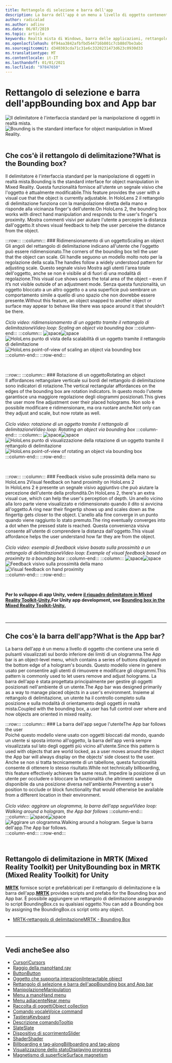 ```yaml
---
title: Rettangolo di selezione e barra dell'app
description: La barra dell'app è un menu a livello di oggetto contenente una serie di pulsanti visualizzati sul bordo inferiore dei limiti di un ologramma.
author: radicalad
ms.author: adlinv
ms.date: 06/07/2019
ms.topic: article
keywords: Realtà mista di Windows, barra delle applicazioni, rettangolo di delimitazione, cuffie per realtà mista, auricolare di realtà mista di Windows, headset di realtà virtuale, HoloLens, MRTK, Toolkit realtà mista
ms.openlocfilehash: 0f94aa3842afbfbd544716b801c7cb88d7be3abc
ms.sourcegitcommit: d340303cda71c31e6c3320231473d623c0930d33
ms.translationtype: MT
ms.contentlocale: it-IT
ms.lasthandoff: 01/01/2021
ms.locfileid: "97847650"
---
```

# <a name="bounding-box-and-app-bar"></a><span data-ttu-id="c5176-104">Rettangolo di selezione e barra dell'app</span><span class="sxs-lookup"><span data-stu-id="c5176-104">Bounding box and App bar</span></span>
<span data-ttu-id="c5176-105">![Il delimitatore è l'interfaccia standard per la manipolazione di oggetti in realtà mista.](images/UX_Hero_BoundingBox.jpg)</span><span class="sxs-lookup"><span data-stu-id="c5176-105">![Bounding is the standard interface for object manipulation in Mixed Reality.](images/UX_Hero_BoundingBox.jpg)</span></span><br>
<br>

## <a name="what-is-the-bounding-box"></a><span data-ttu-id="c5176-106">Che cos'è il rettangolo di delimitazione?</span><span class="sxs-lookup"><span data-stu-id="c5176-106">What is the Bounding box?</span></span>

<span data-ttu-id="c5176-107">Il delimitatore è l'interfaccia standard per la manipolazione di oggetti in realtà mista.</span><span class="sxs-lookup"><span data-stu-id="c5176-107">Bounding is the standard interface for object manipulation in Mixed Reality.</span></span> <span data-ttu-id="c5176-108">Questa funzionalità fornisce all'utente un segnale visivo che l'oggetto è attualmente modificabile.</span><span class="sxs-lookup"><span data-stu-id="c5176-108">This feature provides the user with a visual cue that the object is currently adjustable.</span></span> <span data-ttu-id="c5176-109">In HoloLens 2 il rettangolo di delimitazione funziona con la manipolazione diretta della mano e risponde alla vicinanza finger's dell'utente.</span><span class="sxs-lookup"><span data-stu-id="c5176-109">On HoloLens 2, the bounding box works with direct hand manipulation and responds to the user's finger's proximity.</span></span> <span data-ttu-id="c5176-110">Mostra commenti visivi per aiutare l'utente a percepire la distanza dall'oggetto.</span><span class="sxs-lookup"><span data-stu-id="c5176-110">It shows visual feedback to help the user perceive the distance from the object.</span></span>

:::row:::
    :::column:::
        ### <a name="scaling-an-objectbr"></a><span data-ttu-id="c5176-111">Ridimensionamento di un oggetto</span><span class="sxs-lookup"><span data-stu-id="c5176-111">Scaling an object</span></span><br>
        <span data-ttu-id="c5176-112">Gli angoli del rettangolo di delimitazione indicano all'utente che l'oggetto può essere ridimensionato.</span><span class="sxs-lookup"><span data-stu-id="c5176-112">The corners of the bounding box tell the user that the object can scale.</span></span> <span data-ttu-id="c5176-113">Gli handle seguono un modello molto noto per la regolazione della scala.</span><span class="sxs-lookup"><span data-stu-id="c5176-113">The handles follow a widely understood pattern for adjusting scale.</span></span> <span data-ttu-id="c5176-114">Questo segnale visivo Mostra agli utenti l'area totale dell'oggetto, anche se non è visibile al di fuori di una modalità di regolazione.</span><span class="sxs-lookup"><span data-stu-id="c5176-114">This visual cue shows users the total area of the object – even if it’s not visible outside of an adjustment mode.</span></span> <span data-ttu-id="c5176-115">Senza questa funzionalità, un oggetto bloccato a un altro oggetto o a una superficie può sembrare un comportamento simile a quello di uno spazio che non dovrebbe essere presente.</span><span class="sxs-lookup"><span data-stu-id="c5176-115">Without this feature, an object snapped to another object or surface may appear to behave like there was space around it that shouldn’t be there.</span></span><br>
        <br>
        <span data-ttu-id="c5176-116">*Ciclo video: ridimensionamento di un oggetto tramite il rettangolo di delimitazione*</span><span class="sxs-lookup"><span data-stu-id="c5176-116">*Video loop: Scaling an object via bounding box*</span></span>
    :::column-end:::
        :::column:::
        <span data-ttu-id="c5176-117">![space](images/spacer-20x582.png)</span><span class="sxs-lookup"><span data-stu-id="c5176-117">![space](images/spacer-20x582.png)</span></span><br>
       <span data-ttu-id="c5176-118">![HoloLens punto di vista della scalabilità di un oggetto tramite il rettangolo di delimitazione](images/HoloLens2_BoundingBox.gif)</span><span class="sxs-lookup"><span data-stu-id="c5176-118">![HoloLens point-of-view of scaling an object via bounding box](images/HoloLens2_BoundingBox.gif)</span></span><br>
    :::column-end:::
:::row-end:::

<br>

:::row:::
    :::column:::
        ### <a name="rotating-an-objectbr"></a><span data-ttu-id="c5176-119">Rotazione di un oggetto</span><span class="sxs-lookup"><span data-stu-id="c5176-119">Rotating an object</span></span><br>
        <span data-ttu-id="c5176-120">Il affordances rettangolare verticale sui bordi del rettangolo di delimitazione sono indicatori di rotazione.</span><span class="sxs-lookup"><span data-stu-id="c5176-120">The vertical rectangular affordances on the edges of the bounding box are rotation indicators.</span></span> <span data-ttu-id="c5176-121">In questo modo l'utente garantisce una maggiore regolazione degli ologrammi posizionati.</span><span class="sxs-lookup"><span data-stu-id="c5176-121">This gives the user more fine adjustment over their placed holograms.</span></span> <span data-ttu-id="c5176-122">Non solo è possibile modificare e ridimensionare, ma ora ruotare anche.</span><span class="sxs-lookup"><span data-stu-id="c5176-122">Not only can they adjust and scale, but now rotate as well.</span></span><br>
        <br>
        <span data-ttu-id="c5176-123">*Ciclo video: rotazione di un oggetto tramite il rettangolo di delimitazione*</span><span class="sxs-lookup"><span data-stu-id="c5176-123">*Video loop: Rotating an object via bounding box*</span></span>
    :::column-end:::
        :::column:::
        <span data-ttu-id="c5176-124">![space](images/spacer-20x582.png)</span><span class="sxs-lookup"><span data-stu-id="c5176-124">![space](images/spacer-20x582.png)</span></span><br>
       <span data-ttu-id="c5176-125">![HoloLens punto di visualizzazione della rotazione di un oggetto tramite il rettangolo di delimitazione](images/HoloLens2_BoundingBox_Rotate.gif)</span><span class="sxs-lookup"><span data-stu-id="c5176-125">![HoloLens point-of-view of rotating an object via bounding box](images/HoloLens2_BoundingBox_Rotate.gif)</span></span><br>
    :::column-end:::
:::row-end:::

<br>

:::row:::
    :::column:::
        ### <a name="visual-feedback-on-hand-proximity-on-hololens-2br"></a><span data-ttu-id="c5176-126">Feedback visivo sulle prossimità della mano su HoloLens 2</span><span class="sxs-lookup"><span data-stu-id="c5176-126">Visual feedback on hand proximity on HoloLens 2</span></span><br>
        <span data-ttu-id="c5176-127">In HoloLens 2 è presente un segnale visivo aggiuntivo che può aiutare la percezione dell'utente della profondità.</span><span class="sxs-lookup"><span data-stu-id="c5176-127">On HoloLens 2, there's an extra visual cue, which can help the user's perception of depth.</span></span> <span data-ttu-id="c5176-128">Un anello vicino alla loro parte viene visualizzato e ridimensionato quando il dito si avvicina all'oggetto.</span><span class="sxs-lookup"><span data-stu-id="c5176-128">A ring near their fingertip shows up and scales down as the fingertip gets closer to the object.</span></span> <span data-ttu-id="c5176-129">L'anello alla fine converge in un punto quando viene raggiunto lo stato premuto.</span><span class="sxs-lookup"><span data-stu-id="c5176-129">The ring eventually converges into a dot when the pressed state is reached.</span></span> <span data-ttu-id="c5176-130">Questa convenienza visiva consente all'utente di comprendere la distanza dall'oggetto.</span><span class="sxs-lookup"><span data-stu-id="c5176-130">This visual affordance helps the user understand how far they are from the object.</span></span><br>
        <br>
        <span data-ttu-id="c5176-131">*Ciclo video: esempio di feedback visivo basato sulla prossimità a un rettangolo di delimitazione*</span><span class="sxs-lookup"><span data-stu-id="c5176-131">*Video loop: Example of visual feedback based on proximity to a bounding box*</span></span>
    :::column-end:::
        :::column:::
        <span data-ttu-id="c5176-132">![space](images/spacer-20x582.png)</span><span class="sxs-lookup"><span data-stu-id="c5176-132">![space](images/spacer-20x582.png)</span></span><br>
       <span data-ttu-id="c5176-133">![Feedback visivo sulla prossimità della mano](images/HoloLens2_Proximity.gif)</span><span class="sxs-lookup"><span data-stu-id="c5176-133">![Visual feedback on hand proximity](images/HoloLens2_Proximity.gif)</span></span><br>
    :::column-end:::
:::row-end:::

<br>

<span data-ttu-id="c5176-134">**Per lo sviluppo di app Unity, vedere [il riquadro delimitatore in Mixed Reality Toolkit-Unity.](https://microsoft.github.io/MixedRealityToolkit-Unity/Documentation/README_BoundingBox.html)**</span><span class="sxs-lookup"><span data-stu-id="c5176-134">**For Unity app development, see [Bounding box in the Mixed Reality Toolkit-Unity.](https://microsoft.github.io/MixedRealityToolkit-Unity/Documentation/README_BoundingBox.html)**</span></span>

<br>

---

## <a name="what-is-the-app-bar"></a><span data-ttu-id="c5176-135">Che cos'è la barra dell'app?</span><span class="sxs-lookup"><span data-stu-id="c5176-135">What is the App bar?</span></span>

<span data-ttu-id="c5176-136">La barra dell'app è un menu a livello di oggetto che contiene una serie di pulsanti visualizzati sul bordo inferiore dei limiti di un ologramma.</span><span class="sxs-lookup"><span data-stu-id="c5176-136">The App bar is an object-level menu, which contains a series of buttons displayed on the bottom edge of a hologram's bounds.</span></span> <span data-ttu-id="c5176-137">Questo modello viene in genere usato per consentire agli utenti di rimuovere e modificare gli ologrammi.</span><span class="sxs-lookup"><span data-stu-id="c5176-137">This pattern is commonly used to let users remove and adjust holograms.</span></span> <span data-ttu-id="c5176-138">La barra dell'app è stata progettata principalmente per gestire gli oggetti posizionati nell'ambiente di un utente.</span><span class="sxs-lookup"><span data-stu-id="c5176-138">The App bar was designed primarily as a way to manage placed objects in a user's environment.</span></span> <span data-ttu-id="c5176-139">Insieme al rettangolo di delimitazione, un utente ha il controllo completo sulla posizione e sulla modalità di orientamento degli oggetti in realtà mista.</span><span class="sxs-lookup"><span data-stu-id="c5176-139">Coupled with the bounding box, a user has full control over where and how objects are oriented in mixed reality.</span></span>

:::row:::
    :::column:::
        ### <a name="the-app-bar-follows-the-userbr"></a><span data-ttu-id="c5176-140">La barra dell'app segue l'utente</span><span class="sxs-lookup"><span data-stu-id="c5176-140">The App bar follows the user</span></span><br>
        <span data-ttu-id="c5176-141">Poiché questo modello viene usato con oggetti bloccati dal mondo, quando un utente si sposta intorno all'oggetto, la barra dell'app verrà sempre visualizzata sul lato degli oggetti più vicino all'utente.</span><span class="sxs-lookup"><span data-stu-id="c5176-141">Since this pattern is used with objects that are world locked, as a user moves around the object the App bar will always display on the objects' side closest to the user.</span></span> <span data-ttu-id="c5176-142">Anche se non si tratta tecnicamente di un tabellone, questa funzionalità consente di ottenere lo stesso risultato.</span><span class="sxs-lookup"><span data-stu-id="c5176-142">While not technically billboarding, this feature effectively achieves the same result.</span></span> <span data-ttu-id="c5176-143">Impedire la posizione di un utente per occludere o bloccare la funzionalità che altrimenti sarebbe disponibile da una posizione diversa nell'ambiente.</span><span class="sxs-lookup"><span data-stu-id="c5176-143">Preventing a user's position to occlude or block functionality that would otherwise be available from a different location in their environment.</span></span> <br>
        <br>
        <span data-ttu-id="c5176-144">*Ciclo video: aggirare un ologramma, la barra dell'app segue*</span><span class="sxs-lookup"><span data-stu-id="c5176-144">*Video loop: Walking around a hologram, the App bar follows*</span></span>
    :::column-end:::
        :::column:::
        <span data-ttu-id="c5176-145">![space](images/spacer-20x582.png)</span><span class="sxs-lookup"><span data-stu-id="c5176-145">![space](images/spacer-20x582.png)</span></span><br>
       <span data-ttu-id="c5176-146">![Aggirare un ologramma.</span><span class="sxs-lookup"><span data-stu-id="c5176-146">![Walking around a hologram.</span></span> <span data-ttu-id="c5176-147">Segue la barra dell'app.](images/HoloLens2_AppBarFollowing.gif)</span><span class="sxs-lookup"><span data-stu-id="c5176-147">The App bar follows.](images/HoloLens2_AppBarFollowing.gif)</span></span><br>
    :::column-end:::
:::row-end:::

<br>


## <a name="bounding-box-in-mrtk-mixed-reality-toolkit-for-unity"></a><span data-ttu-id="c5176-148">Rettangolo di delimitazione in MRTK (Mixed Reality Toolkit) per Unity</span><span class="sxs-lookup"><span data-stu-id="c5176-148">Bounding box in MRTK (Mixed Reality Toolkit) for Unity</span></span>
<span data-ttu-id="c5176-149">**[MRTK](https://github.com/Microsoft/MixedRealityToolkit-Unity)** fornisce script e prefabbricati per il rettangolo di delimitazione e la barra dell'app.</span><span class="sxs-lookup"><span data-stu-id="c5176-149">**[MRTK](https://github.com/Microsoft/MixedRealityToolkit-Unity)** provides scripts and prefabs for the Bounding box and App bar.</span></span> <span data-ttu-id="c5176-150">È possibile aggiungere un rettangolo di delimitazione assegnando lo script BoundingBox.cs su qualsiasi oggetto.</span><span class="sxs-lookup"><span data-stu-id="c5176-150">You can add a Bounding box by assigning the BoundingBox.cs script onto any object.</span></span>

* [<span data-ttu-id="c5176-151">MRTK-rettangolo di delimitazione</span><span class="sxs-lookup"><span data-stu-id="c5176-151">MRTK - Bounding Box</span></span>](https://microsoft.github.io/MixedRealityToolkit-Unity/Documentation/README_BoundingBox.html)


<br>

---


## <a name="see-also"></a><span data-ttu-id="c5176-152">Vedi anche</span><span class="sxs-lookup"><span data-stu-id="c5176-152">See also</span></span>

* [<span data-ttu-id="c5176-153">Cursori</span><span class="sxs-lookup"><span data-stu-id="c5176-153">Cursors</span></span>](cursors.md)
* [<span data-ttu-id="c5176-154">Raggio della mano</span><span class="sxs-lookup"><span data-stu-id="c5176-154">Hand ray</span></span>](point-and-commit.md)
* [<span data-ttu-id="c5176-155">Button</span><span class="sxs-lookup"><span data-stu-id="c5176-155">Button</span></span>](button.md)
* [<span data-ttu-id="c5176-156">Oggetto che supporta interazioni</span><span class="sxs-lookup"><span data-stu-id="c5176-156">Interactable object</span></span>](interactable-object.md)
* [<span data-ttu-id="c5176-157">Rettangolo di selezione e barra dell'app</span><span class="sxs-lookup"><span data-stu-id="c5176-157">Bounding box and App bar</span></span>](app-bar-and-bounding-box.md)
* [<span data-ttu-id="c5176-158">Manipolazione</span><span class="sxs-lookup"><span data-stu-id="c5176-158">Manipulation</span></span>](direct-manipulation.md)
* [<span data-ttu-id="c5176-159">Menu a mano</span><span class="sxs-lookup"><span data-stu-id="c5176-159">Hand menu</span></span>](hand-menu.md)
* [<span data-ttu-id="c5176-160">Menu adiacente</span><span class="sxs-lookup"><span data-stu-id="c5176-160">Near menu</span></span>](near-menu.md)
* [<span data-ttu-id="c5176-161">Raccolta di oggetti</span><span class="sxs-lookup"><span data-stu-id="c5176-161">Object collection</span></span>](object-collection.md)
* [<span data-ttu-id="c5176-162">Comando vocale</span><span class="sxs-lookup"><span data-stu-id="c5176-162">Voice command</span></span>](voice-input.md)
* [<span data-ttu-id="c5176-163">Tastiera</span><span class="sxs-lookup"><span data-stu-id="c5176-163">Keyboard</span></span>](keyboard.md)
* [<span data-ttu-id="c5176-164">Descrizione comando</span><span class="sxs-lookup"><span data-stu-id="c5176-164">Tooltip</span></span>](tooltip.md)
* [<span data-ttu-id="c5176-165">Slate</span><span class="sxs-lookup"><span data-stu-id="c5176-165">Slate</span></span>](slate.md)
* [<span data-ttu-id="c5176-166">Dispositivo di scorrimento</span><span class="sxs-lookup"><span data-stu-id="c5176-166">Slider</span></span>](slider.md)
* [<span data-ttu-id="c5176-167">Shader</span><span class="sxs-lookup"><span data-stu-id="c5176-167">Shader</span></span>](shader.md)
* [<span data-ttu-id="c5176-168">Billboarding e tag-along</span><span class="sxs-lookup"><span data-stu-id="c5176-168">Billboarding and tag-along</span></span>](billboarding-and-tag-along.md)
* [<span data-ttu-id="c5176-169">Visualizzazione dello stato</span><span class="sxs-lookup"><span data-stu-id="c5176-169">Displaying progress</span></span>](progress.md)
* [<span data-ttu-id="c5176-170">Magnetismo di superficie</span><span class="sxs-lookup"><span data-stu-id="c5176-170">Surface magnetism</span></span>](surface-magnetism.md)
